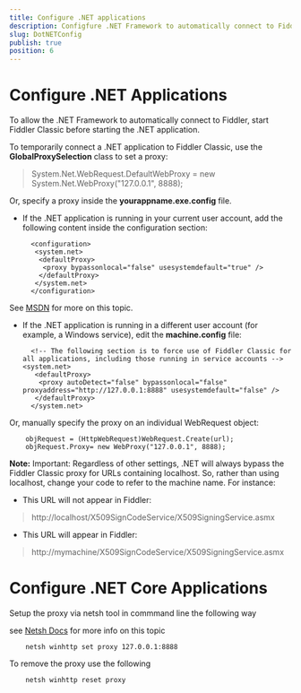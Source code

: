 ```yaml
---
title: Configure .NET applications
description: Configfure .NET Framework to automatically connect to Fiddler Classic
slug: DotNETConfig
publish: true
position: 6
---
```


Configure .NET Applications
===========================

To allow the .NET Framework to automatically connect to Fiddler, start Fiddler Classic before starting the .NET application.

To temporarily connect a .NET application to Fiddler Classic, use the **GlobalProxySelection** class to set a proxy:

>System.Net.WebRequest.DefaultWebProxy = new System.Net.WebProxy("127.0.0.1", 8888); 

Or, specify a proxy inside the **yourappname.exe.config** file.

+ If the .NET application is running in your current user account, add the following content inside the configuration section:


		<configuration>
		 <system.net>
		  <defaultProxy>
		   <proxy bypassonlocal="false" usesystemdefault="true" />
		  </defaultProxy>
		 </system.net>
		</configuration>

See [MSDN][1] for more on this topic.

+ If the .NET application is running in a different user account (for example, a Windows service), edit the **machine.config** file:

		<!-- The following section is to force use of Fiddler Classic for all applications, including those running in service accounts -->  <system.net>
		 <defaultProxy>
		  <proxy autoDetect="false" bypassonlocal="false" proxyaddress="http://127.0.0.1:8888" usesystemdefault="false" />
		 </defaultProxy>
		</system.net>

Or, manually specify the proxy on an individual WebRequest object:

		objRequest = (HttpWebRequest)WebRequest.Create(url);
		objRequest.Proxy= new WebProxy("127.0.0.1", 8888);

**Note:** Important: Regardless of other settings, .NET will always bypass the Fiddler Classic proxy for URLs containing localhost.  So, rather than using localhost, change your code to refer to the machine name.  For instance:

+ This URL will not appear in Fiddler: 
>http://localhost/X509SignCodeService/X509SigningService.asmx

+ This URL will appear in Fiddler: 
>http://mymachine/X509SignCodeService/X509SigningService.asmx



Configure .NET Core Applications
===========================

Setup the proxy via netsh tool in commmand line the following way 

see [Netsh Docs][2] for more info on this topic

 		netsh winhttp set proxy 127.0.0.1:8888
 
To remove the proxy use the following 
 
 		netsh winhttp reset proxy



[1]: https://msdn.microsoft.com/en-us/magazine/cc300743.aspx
[2]: https://docs.microsoft.com/en-us/windows-server/networking/technologies/netsh/netsh-contexts



